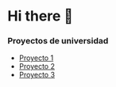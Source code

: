 # Hi there 👋

### Proyectos de universidad


<ul>
    <li><a href="https://github.com/proyecto1">Proyecto 1</a></li>
    <li><a href="https://github.com/proyecto2">Proyecto 2</a></li>
    <li><a href="https://github.com/proyecto3">Proyecto 3</a></li>
    <!-- Agrega más proyectos según sea necesario -->
</ul>

